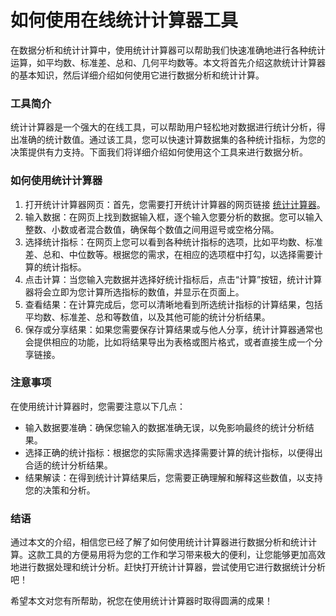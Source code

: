 如何使用在线统计计算器工具
=============

在数据分析和统计计算中，使用统计计算器可以帮助我们快速准确地进行各种统计运算，如平均数、标准差、总和、几何平均数等。本文将首先介绍这款统计计算器的基本知识，然后详细介绍如何使用它进行数据分析和统计计算。

### 工具简介

统计计算器是一个强大的在线工具，可以帮助用户轻松地对数据进行统计分析，得出准确的统计数值。通过该工具，您可以快速计算数据集的各种统计指标，为您的决策提供有力支持。下面我们将详细介绍如何使用这个工具来进行数据分析。

### 如何使用统计计算器

1. 打开统计计算器网页：首先，您需要打开统计计算器的网页链接 [统计计算器](https://www.onlinecalculatorsfree.com/zh-cn/math/statistic-calculator.html)。
2. 输入数据：在网页上找到数据输入框，逐个输入您要分析的数据。您可以输入整数、小数或者混合数值，确保每个数值之间用逗号或空格分隔。
3. 选择统计指标：在网页上您可以看到各种统计指标的选项，比如平均数、标准差、总和、中位数等。根据您的需求，在相应的选项框中打勾，以选择需要计算的统计指标。
4. 点击计算：当您输入完数据并选择好统计指标后，点击“计算”按钮，统计计算器将会立即为您计算所选指标的数值，并显示在页面上。
5. 查看结果：在计算完成后，您可以清晰地看到所选统计指标的计算结果，包括平均数、标准差、总和等数值，以及其他可能的统计分析结果。
6. 保存或分享结果：如果您需要保存计算结果或与他人分享，统计计算器通常也会提供相应的功能，比如将结果导出为表格或图片格式，或者直接生成一个分享链接。

### 注意事项

在使用统计计算器时，您需要注意以下几点：

- 输入数据要准确：确保您输入的数据准确无误，以免影响最终的统计分析结果。
- 选择正确的统计指标：根据您的实际需求选择需要计算的统计指标，以便得出合适的统计分析结果。
- 结果解读：在得到统计计算结果后，您需要正确理解和解释这些数值，以支持您的决策和分析。

### 结语

通过本文的介绍，相信您已经了解了如何使用统计计算器进行数据分析和统计计算。这款工具的方便易用将为您的工作和学习带来极大的便利，让您能够更加高效地进行数据处理和统计分析。赶快打开统计计算器，尝试使用它进行数据统计分析吧！

希望本文对您有所帮助，祝您在使用统计计算器时取得圆满的成果！